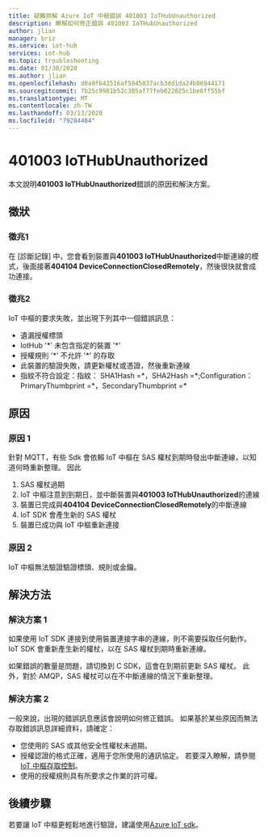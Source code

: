 ```yaml
---
title: 疑難排解 Azure IoT 中樞錯誤 401003 IoTHubUnauthorized
description: 瞭解如何修正錯誤 401003 IoTHubUnauthorized
author: jlian
manager: briz
ms.service: iot-hub
services: iot-hub
ms.topic: troubleshooting
ms.date: 01/30/2020
ms.author: jlian
ms.openlocfilehash: d0a9f643516af5945037acb3dd1da24b06944171
ms.sourcegitcommit: 7b25c9981b52c385af77feb022825c1be6ff55bf
ms.translationtype: MT
ms.contentlocale: zh-TW
ms.lasthandoff: 03/13/2020
ms.locfileid: "79284404"
---
```

# <a name="401003-iothubunauthorized"></a>401003 IoTHubUnauthorized

本文說明**401003 IoTHubUnauthorized**錯誤的原因和解決方案。

## <a name="symptoms"></a>徵狀

### <a name="symptom-1"></a>徵兆1

在 [診斷記錄] 中，您會看到裝置與**401003 IoTHubUnauthorized**中斷連線的模式，後面接著**404104 DeviceConnectionClosedRemotely**，然後很快就會成功連接。

### <a name="symptom-2"></a>徵兆2

IoT 中樞的要求失敗，並出現下列其中一個錯誤訊息：

* 遺漏授權標頭
* IotHub '\*' 未包含指定的裝置 '\*'
* 授權規則 '\*' 不允許 '\*' 的存取
* 此裝置的驗證失敗，請更新權杖或憑證，然後重新連線
* 指紋不符合設定：指紋： SHA1Hash =\*，SHA2Hash =\*;Configuration： PrimaryThumbprint =\*，SecondaryThumbprint =\*

## <a name="cause"></a>原因

### <a name="cause-1"></a>原因 1

針對 MQTT，有些 Sdk 會依賴 IoT 中樞在 SAS 權杖到期時發出中斷連線，以知道何時重新整理。 因此 

1. SAS 權杖過期
1. IoT 中樞注意到到期日，並中斷裝置與**401003 IoTHubUnauthorized**的連線
1. 裝置已完成與**404104 DeviceConnectionClosedRemotely**的中斷連線
1. IoT SDK 會產生新的 SAS 權杖
1. 裝置已成功與 IoT 中樞重新連接

### <a name="cause-2"></a>原因 2

IoT 中樞無法驗證驗證標頭、規則或金鑰。

## <a name="solution"></a>解決方法

### <a name="solution-1"></a>解決方案 1

如果使用 IoT SDK 連接到使用裝置連接字串的連線，則不需要採取任何動作。 IoT SDK 會重新產生新的權杖，以在 SAS 權杖到期時重新連線。 

如果錯誤的數量是問題，請切換到 C SDK，這會在到期前更新 SAS 權杖。 此外，對於 AMQP，SAS 權杖可以在不中斷連線的情況下重新整理。

### <a name="solution-2"></a>解決方案 2

一般來說，出現的錯誤訊息應該會說明如何修正錯誤。 如果基於某些原因而無法存取錯誤訊息詳細資料，請確定：

- 您使用的 SAS 或其他安全性權杖未過期。 
- 授權認證的格式正確，適用于您所使用的通訊協定。 若要深入瞭解，請參閱[IoT 中樞存取控制](iot-hub-devguide-security.md)。
- 使用的授權規則具有所要求之作業的許可權。

## <a name="next-steps"></a>後續步驟

若要讓 IoT 中樞更輕鬆地進行驗證，建議使用[Azure IoT sdk](iot-hub-devguide-sdks.md)。